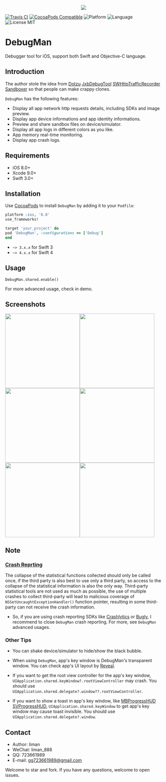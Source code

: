 <p align="center">
  <img src ="https://raw.githubusercontent.com/liman123/DebugMan/master/Sources/Resources/images/DebugMan_logo.png"/>
</p>

[![Travis CI](https://img.shields.io/badge/Build-Passed-green.svg)](https://travis-ci.org/liman123/DebugMan)
[![CocoaPods Compatible](https://img.shields.io/cocoapods/v/DebugMan.svg)](https://img.shields.io/cocoapods/v/DebugMan.svg)
![Platform](https://img.shields.io/badge/platforms-iOS%208.0+-333333.svg)
![Language](https://img.shields.io/badge/language-Swift%203.0+-orange.svg)
<img src="https://img.shields.io/badge/license-MIT-blue.svg?style=flat" alt="License MIT"/>

# DebugMan

Debugger tool for iOS, support both Swift and Objective-C language.

## Introduction

The author stole the idea from [Dotzu](https://github.com/remirobert/Dotzu) [JxbDebugTool](https://github.com/JxbSir/JxbDebugTool) [SWHttpTrafficRecorder](https://github.com/Amindv1/SWHttpTrafficRecorder) [Sandboxer](https://github.com/meilbn/Sandboxer-Objc) so that people can make crappy clones.

`DebugMan` has the following features:

- Display all app network http requests details, including SDKs and image preview.
- Display app device informations and app identity informations.
- Preview and share sandbox files on device/simulator.
- Display all app logs in different colors as you like.
- App memory real-time monitoring.
- Display app crash logs.

## Requirements

- iOS 8.0+
- Xcode 9.0+
- Swift 3.0+

## Installation

Use [CocoaPods](https://cocoapods.org/) to install `DebugMan` by adding it to your `Podfile`:

```ruby
platform :ios, '8.0'
use_frameworks!

target 'your_project' do
pod 'DebugMan', :configurations => ['Debug']
end
```

- `~> 3.x.x` for Swift 3
- `~> 4.x.x` for Swift 4

## Usage

    DebugMan.shared.enable()

For more advanced usage, check in demo.

## Screenshots

<img src="https://raw.githubusercontent.com/liman123/DebugMan/master/Screenshots/1.png" width="240"><img src="https://raw.githubusercontent.com/liman123/DebugMan/master/Screenshots/2.png" width="240"><img src="https://raw.githubusercontent.com/liman123/DebugMan/master/Screenshots/3.png" width="240"><img src="https://raw.githubusercontent.com/liman123/DebugMan/master/Screenshots/4.png" width="240"><img src="https://raw.githubusercontent.com/liman123/DebugMan/master/Screenshots/5.png" width="240"><img src="https://raw.githubusercontent.com/liman123/DebugMan/master/Screenshots/6.png" width="240">

## Note

### [Crash Reprting](https://github.com/liman123/Notes/wiki/iOS%E6%94%B6%E9%9B%86%E5%B4%A9%E6%BA%83%E4%BF%A1%E6%81%AF)

The collapse of the statistical functions collected should only be called once, if the third party is also best to use only a third party, so access to the collapse of the statistical information is also the only way. Third-party statistical tools are not used as much as possible, the use of multiple crashes to collect third-party will lead to malicious coverage of `NSSetUncaughtExceptionHandler()` function pointer, resulting in some third-party can not receive the crash information. 

- So, if you are using crash reporting SDKs like [Crashlytics](https://try.crashlytics.com/) or [Bugly](https://bugly.qq.com/v2/), I recommend to close `DebugMan` crash reporting. For more, see `DebugMan` advanced usages.

### Other Tips

- You can shake device/simulator to hide/show the black bubble.

- When using `DebugMan`, app's key window is DebugMan's transparent window. You can check app's UI layout by [Reveal](https://revealapp.com/).

- If you want to get the root view controller for the app's key window, `UIApplication.shared.keyWindow?.rootViewController` may crash. You should use `UIApplication.shared.delegate?.window??.rootViewController`.

- If you want to show a toast in app's key window, like [MBProgressHUD](https://github.com/jdg/MBProgressHUD) [SVProgressHUD](https://github.com/SVProgressHUD/SVProgressHUD), `UIApplication.shared.keyWindow` to get app's key window may cause toast invisible. You should use `UIApplication.shared.delegate?.window`.

## Contact

* Author: liman
* WeChat: liman_888
* QQ: 723661989
* E-mail: gg723661989@gmail.com

Welcome to star and fork. If you have any questions, welcome to open issues.
